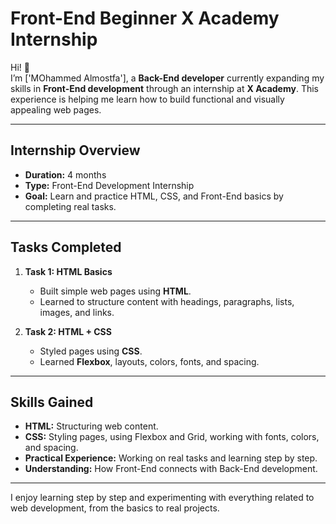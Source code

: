 # Front-End Beginner X Academy Internship

Hi! 👋  
I’m ['MOhammed Almostfa'], a **Back-End developer** currently expanding my skills in **Front-End development** through an internship at **X Academy**. This experience is helping me learn how to build functional and visually appealing web pages.  

---

## Internship Overview
- **Duration:** 4 months  
- **Type:** Front-End Development Internship  
- **Goal:** Learn and practice HTML, CSS, and Front-End basics by completing real tasks.  

---

## Tasks Completed
1. **Task 1: HTML Basics**
   - Built simple web pages using **HTML**.
   - Learned to structure content with headings, paragraphs, lists, images, and links.  

2. **Task 2: HTML + CSS**
   - Styled pages using **CSS**.
   - Learned **Flexbox**, layouts, colors, fonts, and spacing.

---

## Skills Gained
- **HTML:** Structuring web content.  
- **CSS:** Styling pages, using Flexbox and Grid, working with fonts, colors, and spacing.  
- **Practical Experience:** Working on real tasks and learning step by step.  
- **Understanding:** How Front-End connects with Back-End development.  

---



I enjoy learning step by step and experimenting with everything related to web development, from the basics to real projects.
